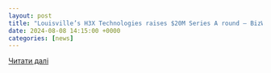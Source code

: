 ```yaml
---
layout: post
title: "Louisville’s H3X Technologies raises $20M Series A round – BizWest"
date: 2024-08-08 14:15:00 +0000
categories: [news]
---
```


[Читати далі](https://bizwest.com/2024/08/08/louisvilles-h3x-technologies-raises-20m-series-a-round/)
